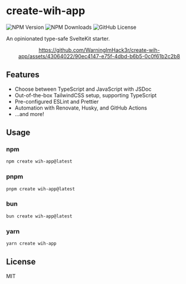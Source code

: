 # create-wih-app

![NPM Version](https://img.shields.io/npm/v/create-wih-app)
![NPM Downloads](https://img.shields.io/npm/dw/create-wih-app)
![GitHub License](https://img.shields.io/github/license/WarningImHack3r/create-wih-app)

An opinionated type-safe SvelteKit starter.

<div align="center">
  
  https://github.com/WarningImHack3r/create-wih-app/assets/43064022/90ec4147-e75f-4dbd-b6b5-0c0f61b2c2b8

</div>

## Features

- Choose between TypeScript and JavaScript with JSDoc
- Out-of-the-box TailwindCSS setup, supporting TypeScript
- Pre-configured ESLint and Prettier
- Automation with Renovate, Husky, and GitHub Actions
- ...and more!

## Usage

### npm

```sh
npm create wih-app@latest
```

### pnpm

```sh
pnpm create wih-app@latest
```

### bun

```sh
bun create wih-app@latest
```

### yarn

```sh
yarn create wih-app
```

## License

MIT
